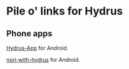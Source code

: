 # Pile o' links for Hydrus

## Phone apps
[Hydrus-App](https://github.com/git4unrealnondev/Hydrus-App) for Android.

[nori-with-hydrus](https://github.com/glael/nori-with-hydrus/) for Android.